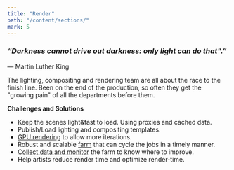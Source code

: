 ```yaml
---
title: "Render"
path: "/content/sections/"
mark: 5
---
```


### *“Darkness cannot drive out darkness: only light can do that".”*
<p class="quotation">― Martin Luther King</p>

The lighting, compositing and rendering team are all about the race to the finish line. Been on the end of the production, so often they get the "growing pain" of all the departments before them.


**Challenges and Solutions**
- Keep the scenes light&fast to load. Using proxies and cached data.
- Publish/Load lighting and compositing templates.
- [GPU rendering](https://www.redshift3d.com/) to allow more iterations.
- Robust and scalable [farm](https://www.awsthinkbox.com/deadline) that can cycle the jobs in a timely manner.
- [Collect data and monitor](http://www.grafana.com) the farm to know where to improve.
- Help artists reduce render time and optimize render-time.
